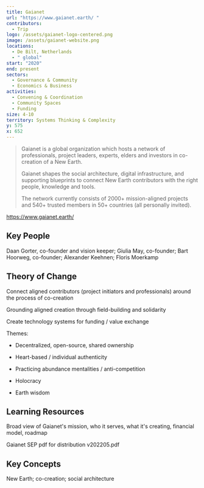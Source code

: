 ```yaml
---
title: Gaianet
url: "https://www.gaianet.earth/ "
contributors:
  - Trip
logo: /assets/gaianet-logo-centered.png
image: /assets/gaianet-website.png
locations:
  - De Bilt, Netherlands
  - " global"
start: "2020"
end: present
sectors:
  - Governance & Community
  - Economics & Business
activities:
  - Convening & Coordination
  - Community Spaces
  - Funding
size: 4-10
territory: Systems Thinking & Complexity
y: 575
x: 652
---
```

> Gaianet is a global organization which hosts a network of professionals, project leaders, experts, elders and investors in co-creation of a New Earth.
> 
> Gaianet shapes the social architecture, digital infrastructure, and supporting blueprints to connect New Earth contributors with the right people, knowledge and tools.
> 
> The network currently consists of 2000+ mission-aligned projects and 540+ trusted members in 50+ countries (all personally invited).

https://www.gaianet.earth/

## Key People

Daan Gorter, co-founder and vision keeper; Giulia May, co-founder; Bart Hoorweg, co-founder; Alexander Keehnen; Floris Moerkamp

## Theory of Change

Connect aligned contributors (project initiators and professionals) around the process of co-creation

Grounding aligned creation through field-building and solidarity

Create technology systems for funding / value exchange

Themes:

* Decentralized, open-source, shared ownership

* Heart-based / individual authenticity

* Practicing abundance mentalities / anti-competition

* Holocracy

* Earth wisdom

## Learning Resources

Broad view of Gaianet's mission, who it serves, what it's creating, financial model, roadmap

Gaianet SEP pdf for distribution v202205.pdf

## Key Concepts

New Earth; co-creation; social architecture

